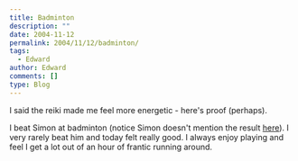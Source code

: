 ```yaml
---
title: Badminton
description: ""
date: 2004-11-12
permalink: 2004/11/12/badminton/
tags:
  - Edward
author: Edward
comments: []
type: Blog
---
```


I said the reiki made me feel more energetic - here\'s proof (perhaps).

I beat Simon at badminton (notice Simon doesn\'t mention the result
[here][1]). I very rarely beat him and today felt really good. I always
enjoy playing and feel I get a lot out of an hour of frantic running
around.



[1]: https://palmour.blogspot.com/2004/11/badminton.html
